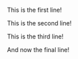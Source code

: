This is the first line!


This is the second line!


This is the third line!

And now the final line! 